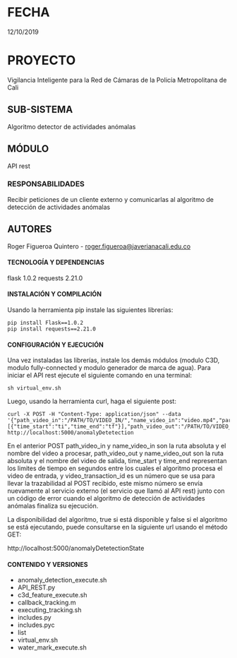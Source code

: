 # FECHA

12/10/2019

# PROYECTO

Vigilancia Inteligente para la Red de Cámaras de la Policía Metropolitana de Cali

## SUB-SISTEMA

Algoritmo detector de actividades anómalas

## MÓDULO

API rest

### RESPONSABILIDADES

Recibir peticiones de un cliente externo y comunicarlas al algoritmo de detección de actividades anómalas

## AUTORES

Roger Figueroa Quintero - roger.figueroa@javerianacali.edu.co

#### TECNOLOGÍA Y DEPENDENCIAS

flask 1.0.2
requests 2.21.0

#### INSTALACIÓN Y COMPILACIÓN

Usando la herramienta pip instale las siguientes librerías:
```
pip install Flask==1.0.2
pip install requests==2.21.0
```
#### CONFIGURACIÓN Y EJECUCIÓN

Una vez instaladas las librerías, instale los demás módulos (modulo C3D, modulo fully-connected y modulo generador de marca de agua). Para iniciar el API rest ejecute el siguiente comando en una terminal:
```
sh virtual_env.sh
```
Luego, usando la herramienta curl, haga el siguiente post:
```
curl -X POST -H "Content-Type: application/json" --data '{"path_video_in":"/PATH/TO/VIDEO_IN/","name_video_in":"video.mp4","parameters":[{"time_start":"ti","time_end":"tf"}],"path_video_out":"/PATH/TO/VIDEO_OUT/","name_video_out":"video_out.mp4","video_transaction_id":"id"}' http://localhost:5000/anomalyDetetection
```
En el anterior POST path_video_in y name_video_in son la ruta absoluta y el nombre del video a procesar, path_video_out y name_video_out son la ruta absoluta y el nombre del video de salida, time_start y time_end representan los limites de tiempo en segundos entre los cuales el algoritmo procesa el video de entrada, y video_transaction_id es un número que se usa para llevar la trazabilidad al POST recibido, este mismo número se envía nuevamente al servicio externo (el servicio que llamó al API rest) junto con un código de error cuando el algoritmo de detección de actividades anómalas finaliza su ejecución. 

La disponibilidad del algoritmo, true si está disponible y false si el algoritmo se está ejecutando, puede consultarse en la siguiente url usando el método GET:

http://localhost:5000/anomalyDetetectionState

#### CONTENIDO Y VERSIONES

- anomaly_detection_execute.sh<br/>
- API_REST.py<br/>
- c3d_feature_execute.sh<br/>
- callback_tracking.m<br/>
- executing_tracking.sh<br/>
- includes.py<br/>
- includes.pyc<br/>
- list<br/>
- virtual_env.sh<br/>
- water_mark_execute.sh<br/>

